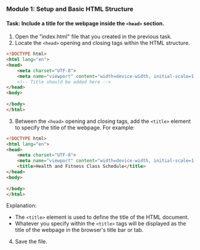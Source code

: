 

### Module 1: Setup and Basic HTML Structure

#### Task: Include a title for the webpage inside the `<head>` section.

1. Open the "index.html" file that you created in the previous task.
2. Locate the `<head>` opening and closing tags within the HTML structure.

```html
<!DOCTYPE html>
<html lang="en">
<head>
    <meta charset="UTF-8">
    <meta name="viewport" content="width=device-width, initial-scale=1.0">
    <!-- Title should be added here -->
</head>
<body>
    
</body>
</html>
```

3. Between the `<head>` opening and closing tags, add the `<title>` element to specify the title of the webpage. For example:

```html
<!DOCTYPE html>
<html lang="en">
<head>
    <meta charset="UTF-8">
    <meta name="viewport" content="width=device-width, initial-scale=1.0">
    <title>Health and Fitness Class Schedule</title>
</head>
<body>
    
</body>
</html>
```

Explanation:
- The `<title>` element is used to define the title of the HTML document.
- Whatever you specify within the `<title>` tags will be displayed as the title of the webpage in the browser's title bar or tab.

4. Save the file.

